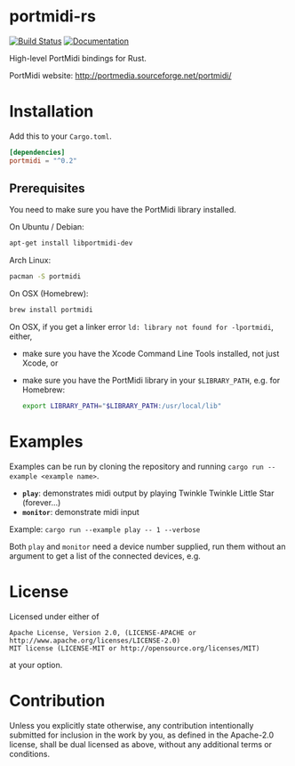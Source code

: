 portmidi-rs
===========

[![Build Status](https://travis-ci.org/musitdev/portmidi-rs.svg?branch=master)](https://travis-ci.org/musitdev/portmidi-rs)
[![Documentation](https://img.shields.io/badge/rustdoc-hosted-blue.svg)](http://musitdev.github.io/portmidi-rs/portmidi/index.html)

High-level PortMidi bindings for Rust.

PortMidi website: http://portmedia.sourceforge.net/portmidi/

Installation
============

Add this to your `Cargo.toml`.
```toml
[dependencies]
portmidi = "^0.2"
```

Prerequisites
-------------

You need to make sure you have the PortMidi library installed.

On Ubuntu / Debian:
```sh
apt-get install libportmidi-dev
```

Arch Linux:
```sh
pacman -S portmidi
```

On OSX (Homebrew):
```sh
brew install portmidi
```
On OSX, if you get a linker error `ld: library not found for -lportmidi`, either,
 - make sure you have the Xcode Command Line Tools installed, not just Xcode, or
 - make sure you have the PortMidi library in your `$LIBRARY_PATH`, e.g. for Homebrew:

   ```sh
   export LIBRARY_PATH="$LIBRARY_PATH:/usr/local/lib"
   ```

Examples
========
Examples can be run by cloning the repository and running `cargo run --example <example name>`.
 * **`play`**: demonstrates midi output by playing Twinkle Twinkle Little Star (forever...)
 * **`monitor`**: demonstrate midi input

Example: `cargo run --example play -- 1 --verbose`

Both `play` and `monitor` need a device number supplied, run them without an argument to get a list of the connected devices, e.g.

License
=======
Licensed under either of

    Apache License, Version 2.0, (LICENSE-APACHE or http://www.apache.org/licenses/LICENSE-2.0)
    MIT license (LICENSE-MIT or http://opensource.org/licenses/MIT)

at your option.

Contribution
============
Unless you explicitly state otherwise, any contribution intentionally
submitted for inclusion in the work by you, as defined in the Apache-2.0
license, shall be dual licensed as above, without any additional terms or
conditions.
